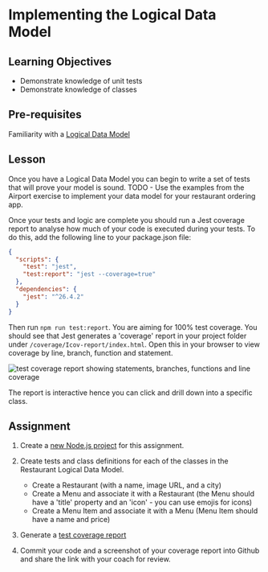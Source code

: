 # Implementing the Logical Data Model

## Learning Objectives
* Demonstrate knowledge of unit tests
* Demonstrate knowledge of classes

## Pre-requisites
Familiarity with a [Logical Data Model](/curriculum/Bootcamp/Unit-2-Databases/0.3.1-Logical_Data_Model.html)

## Lesson
Once you have a Logical Data Model you can begin to write a set of tests that will prove your model is sound. TODO - Use the examples from the Airport exercise to implement your data model for your restaurant ordering app.

Once your tests and logic are complete you should run a Jest coverage report to analyse how much of your code is executed during your tests. To do this, add the following line to your package.json file:

```json
{
  "scripts": {
    "test": "jest",
    "test:report": "jest --coverage=true"
  },
  "dependencies": {
    "jest": "^26.4.2"
  }
}
```
Then run `npm run test:report`. You are aiming for 100% test coverage. You should see that Jest generates a 'coverage' report in your project folder under `/coverage/Icov-report/index.html`. Open this in your browser to view coverage by line, branch, function and statement.

![test coverage report showing statements, branches, functions and line coverage](https://user-images.githubusercontent.com/4499581/93334401-cc627a00-f81c-11ea-9c98-4825235c06a4.png)

The report is interactive hence you can click and drill down into a specific class.

## Assignment
  1. Create a [new Node.js project](/curriculum/Bootcamp/FAQ#createNewProject) for this assignment.
  
  1. Create tests and class definitions for each of the classes in the Restaurant Logical Data Model.
      * Create a Restaurant (with a name, image URL, and a city)
      * Create a Menu and associate it with a Restaurant (the Menu should have a 'title' property and an 'icon' - you can use emojis for icons)
      * Create a Menu Item and associate it with a Menu (Menu Item should have a name and price)

  1. Generate a [test coverage report](/curriculum/Bootcamp/FAQ#generateCoverage)
  1. Commit your code and a screenshot of your coverage report into Github and share the link with your coach for review.
